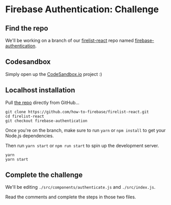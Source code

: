 # Firebase Authentication: Challenge

## Find the repo

We'll be working on a branch of our [firelist-react](https://github.com/how-to-firebase/firelist-react) repo named [firebase-authentication](https://github.com/how-to-firebase/firelist-react/tree/master).

## Codesandbox

Simply open up the [CodeSandbox.io](https://codesandbox.io/s/github/how-to-firebase/firelist-react/tree/firebase-authentication) project :)

## Localhost installation

Pull [the repo](https://github.com/how-to-firebase/firelist-react) directly from GitHub...

```
git clone https://github.com/how-to-firebase/firelist-react.git
cd firelist-react
git checkout firebase-authentication
```

Once you're on the branch, make sure to run `yarn` or `npm install` to get your Node.js dependencies.

Then run `yarn start` or `npm run start` to spin up the development server.

```
yarn
yarn start
```

## Complete the challenge

We'll be editing `./src/components/authenticate.js` and `./src/index.js`.

Read the comments and complete the steps in those two files.
